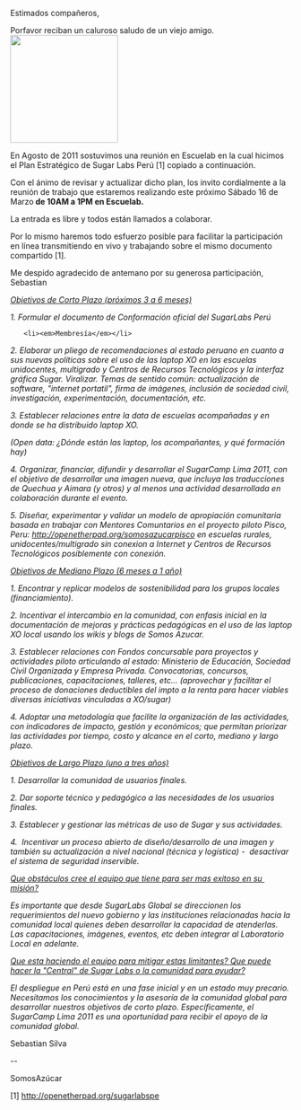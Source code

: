 <html><body><p>Estimados compañeros,

Porfavor reciban un caluroso saludo de un viejo amigo.<strong><img class="alignright" src="https://encrypted-tbn3.gstatic.com/images?q=tbn:ANd9GcQc24LYug8EaaxwCg_FTGFtUdkisSRzb7x06l100kScA6gn5of-0A" alt="" width="192" height="192"></strong>



En Agosto de 2011  sostuvimos una reunión en Escuelab en la cual hicimos el Plan Estratégico de Sugar Labs Perú [1] copiado a     continuación.



Con el ánimo de revisar y actualizar dicho plan, los invito       cordialmente a la reunión de trabajo que estaremos realizando este próximo Sábado         16 de Marzo<strong> de 10AM a 1PM en Escuelab.</strong>

</p><div id="magicdomid87">La entrada es libre y todos están llamados a colaborar.



Por lo mismo haremos todo esfuerzo posible para facilitar la       participación en línea transmitiendo en vivo y trabajando sobre el mismo documento       compartido [1].</div>

<div></div>

<div>Me despido agradecido de antemano por su generosa participación,</div>

<div></div>

<div>Sebastian

<em>

</em></div>

<div id="magicdomid87">

<div id="magicdomid61"><em><span style="text-decoration: underline">Objetivos de Corto             Plazo (próximos 3 a 6 meses)</span></em></div>

<em> </em>

<div id="magicdomid63"><em>1. Formular el documento de         Conformación           oficial del SugarLabs Perú</em></div>

<em> </em>

<div id="magicdomid64">

<ul>

	<li><em>Membresía</em></li>

</ul>

</div>

<em> </em>

<div id="magicdomid66"><em>2. Elaborar un pliego de           recomendaciones al estado peruano en cuanto a sus nuevas           políticas sobre el uso de las laptop XO en las escuelas unidocentes,           multigrado y Centros de Recursos Tecnológicos y la interfaz gráfica Sugar. Viralizar. Temas de           sentido común: actualización de software, "internet portatil",           firma de imágenes, inclusión de sociedad civil,           investigación, experimentación, documentación, etc.</em></div>

<em> </em>

<div id="magicdomid68"><em>3. Establecer relaciones entre           la data de escuelas acompañadas y en donde se ha distribuido           laptop XO.</em></div>

<em> </em>

<div id="magicdomid69"><em>(Open data: ¿Dónde están las           laptop, los acompañantes, y qué formación hay)</em></div>

<em> </em>

<div id="magicdomid71"><em>4. Organizar, financiar,           difundir y desarrollar el SugarCamp Lima 2011, con el objetivo           de desarrollar una imagen nueva, que incluya las traducciones           de Quechua y Aimara (y otros) y al menos una actividad           desarrollada en colaboración durante el evento.</em></div>

<em> </em>

<div id="magicdomid74"><em>5. Diseñar, experimentar y           validar un modelo de apropiación comunitaria basada en           trabajar con Mentores Comuntarios en el proyecto piloto Pisco,           Peru: <a href="http://openetherpad.org/somosazucarpisco">http://openetherpad.org/somosazucarpisco</a> en escuelas rurales,            unidocentes/multigrado sin conexion a Internet y Centros de           Recursos Tecnológicos posiblemente con conexión.</em></div>

<div><em>

</em></div>

<em> </em>

<div id="magicdomid76"><em><span style="text-decoration: underline">Objetivos de             Mediano Plazo (6 meses a 1 año)</span></em></div>

<em> </em>

<div id="magicdomid78"><em>1. Encontrar y replicar           modelos de sostenibilidad para los grupos locales (financiamiento).</em></div>

<em> </em>

<div id="magicdomid80"><em>2. Incentivar el intercambio           en la comunidad, con enfasis inicial en la documentación de mejoras y prácticas pedagógicas           en el uso de las laptop XO local usando los wikis y blogs de Somos Azucar.</em></div>

<em> </em>

<div id="magicdomid83"><em>3. Establecer relaciones           con Fondos           concursable para proyectos y actividades piloto           articulando al estado: Ministerio de Educación, Sociedad Civil Organizada y Empresa Privada. Convocatorias, concursos,           publicaciones, capacitaciones, talleres, etc... (aprovechar y facilitar el           proceso de donaciones deductibles del impto a la renta para           hacer viables diversas iniciativas vinculadas a XO/sugar)</em></div>

<em> </em>

<div id="magicdomid85"><em>4. Adoptar una metodología           que facilite la organización de las actividades, con indicadores de impacto,           gestión y económicos; que permitan priorizar           las actividades por tiempo, costo y alcance           en el corto, mediano y largo plazo.</em></div>

<div><em>

</em></div>

<em> </em>

<div id="magicdomid87"><em><span style="text-decoration: underline">Objetivos de Largo             Plazo (uno a tres años)</span></em></div>

<em> </em>

<div id="magicdomid89"><em>1. Desarrollar la comunidad de           usuarios finales.</em></div>

<em> </em>

<div id="magicdomid91"><em>2. Dar soporte técnico y           pedagógico a las necesidades de los usuarios finales.</em></div>

<em> </em>

<div id="magicdomid93"><em>3. Establecer y gestionar las           métricas de uso de Sugar y sus actividades.</em></div>

<em> </em>

<div id="magicdomid95"><em>4.  Incentivar un proceso           abierto de diseño/desarrollo de una imagen y  también su           actualización a nivel nacional (técnica y logística) -            desactivar el sistema de seguridad inservible.</em></div>

<div><em>

</em></div>

<em> </em>

<div id="magicdomid98"><em><span style="text-decoration: underline">Que </span><span style="text-decoration: underline">obstáculos cree el             equipo que tiene para ser mas exitoso en su  misión</span><span style="text-decoration: underline">?</span></em></div>

<em> </em>

<div id="magicdomid100"><em>Es importante que desde           SugarLabs Global se direccionen los requerimientos del nuevo           gobierno y las instituciones relacionadas           hacia la comunidad local quienes deben desarrollar la           capacidad de atenderlas. Las capacitaciones, imágenes,           eventos, etc deben integrar al Laboratorio Local en adelante.</em></div>

<div><em>

</em></div>

<em> </em>

<div id="magicdomid102"><em><span style="text-decoration: underline">Que esta haciendo             el equipo para mitigar estas limitantes? Que puede hacer la             "Central" de Sugar Labs o la comunidad para ayudar? </span></em></div>

<em> </em>

<div id="magicdomid104"><em>El despliegue en Perú está           en una fase inicial y en un estado muy precario. Necesitamos           los conocimientos y la asesoría de la comunidad global para           desarrollar nuestros objetivos de corto plazo.           Específicamente, el SugarCamp Lima 2011 es una oportunidad           para recibir el apoyo de la comunidad global.</em></div>

<em> </em>

Sebastian Silva

--

SomosAzúcar



</div>

[1] <a href="http://openetherpad.org/sugarlabspe">http://openetherpad.org/sugarlabspe</a></body></html>